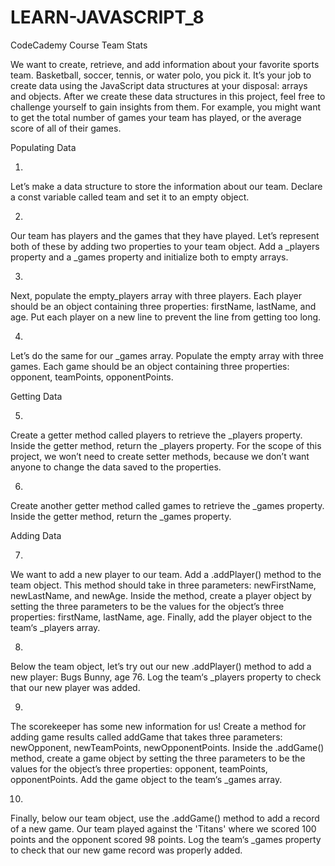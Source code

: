 # LEARN-JAVASCRIPT_8
CodeCademy Course
Team Stats

We want to create, retrieve, and add information about your favorite sports team. Basketball, soccer, tennis, or water polo, you pick it. 
It’s your job to create data using the JavaScript data structures at your disposal: arrays and objects.
After we create these data structures in this project, feel free to challenge yourself to gain insights from them. 
For example, you might want to get the total number of games your team has played, or the average score of all of their games.

Populating Data

1.
Let’s make a data structure to store the information about our team. 
Declare a const variable called team and set it to an empty object.

2.
Our team has players and the games that they have played.
Let’s represent both of these by adding two properties to your team object.
Add a _players property and a _games property and initialize both to empty arrays.

3.
Next, populate the empty_players array with three players.
Each player should be an object containing three properties: firstName, lastName, and age.
Put each player on a new line to prevent the line from getting too long.

4.
Let’s do the same for our _games array.
Populate the empty array with three games.
Each game should be an object containing three properties: opponent, teamPoints, opponentPoints.

Getting Data

5.
Create a getter method called players to retrieve the _players property.
Inside the getter method, return the _players property.
For the scope of this project, we won’t need to create setter methods, because we don’t want anyone to change the data saved to the properties.

6.
Create another getter method called games to retrieve the _games property.
Inside the getter method, return the _games property.

Adding Data

7.
We want to add a new player to our team. Add a .addPlayer() method to the team object.
This method should take in three parameters: newFirstName, newLastName, and newAge.
Inside the method, create a player object by setting the three parameters to be the values for the object’s three properties:
firstName, lastName, age. Finally, add the player object to the team‘s _players array.

8.
Below the team object, let’s try out our new .addPlayer() method to add a new player: Bugs Bunny, age 76.
Log the team‘s _players property to check that our new player was added.

9.
The scorekeeper has some new information for us! Create a method for adding game results called addGame that takes three parameters: newOpponent, newTeamPoints, newOpponentPoints.
Inside the .addGame() method, create a game object by setting the three parameters to be the values for the object’s three properties: opponent, teamPoints, opponentPoints.
Add the game object to the team‘s _games array.

10.
Finally, below our team object, use the .addGame() method to add a record of a new game.
Our team played against the 'Titans' where we scored 100 points and the opponent scored 98 points.
Log the team‘s _games property to check that our new game record was properly added.


